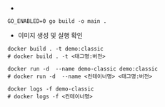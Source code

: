 * 
```
GO_ENABLED=0 go build -o main .
```

* 이미지 생성 및 실행 확인 
```shell
docker build . -t demo:classic
# docker build . -t <태그명:버전>

docker run -d  --name demo-classic demo:classic
# docker run -d  --name <컨테이너명> <태그명:버전>

docker logs -f demo-classic
# docker logs -f <컨테이너명>
```